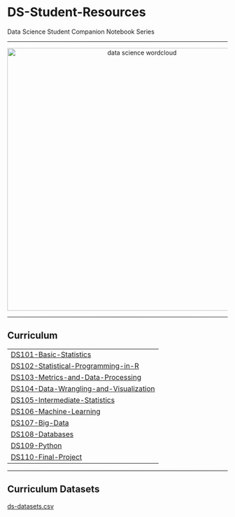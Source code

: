# DS-Student-Resources
Data Science Student Companion Notebook Series

<hr style="border: 0; height: 1px; background-image: linear-gradient(to right, rgba(0, 0, 0, 0), rgba(0, 0, 0, 0.75), rgba(0, 0, 0, 0));"/>

<p style="text-align: center">
  <img  src="DS101-Basic-Statistics/Media/wordcloud.png" width="600" alt="data science wordcloud">
</p>

<hr style="border: 0; height: 1px; background-image: linear-gradient(to right, rgba(0, 0, 0, 0), rgba(0, 0, 0, 0.75), rgba(0, 0, 0, 0));"/>

## Curriculum 

| | 
|:--|
|[DS101-Basic-Statistics](DS101-Basic-Statistics/DS101-Syllabus.md)| 
|[DS102-Statistical-Programming-in-R](DS102-Statistical-Programming-in-R/DS102-Syllabus.md)|
|[DS103-Metrics-and-Data-Processing](DS103-Metrics-and-Data-Processing/DS103-Syllabus.md)|
|[DS104-Data-Wrangling-and-Visualization](DS104-Data-Wrangling-and-Visualization/DS104-Syllabus.md)|
|[DS105-Intermediate-Statistics](DS105-Intermediate-Statistics/DS105-Syllabus.md)|
|[DS106-Machine-Learning](DS106-Machine-Learning/DS106-Syllabus.md)|
|[DS107-Big-Data](DS107-Big-Data/DS107-Syllabus.md)|
|[DS108-Databases](DS108-Databases/DS108-Syllabus.md)|
|[DS109-Python](DS109-Python/DS109-Syllabus.md)|
|[DS110-Final-Project](DS110-Final-Project/DS110-Syllabus.md)|


<hr style="border: 0; height: 1px; background-image: linear-gradient(to right, rgba(0, 0, 0, 0), rgba(0, 0, 0, 0.75), rgba(0, 0, 0, 0));"/>


## Curriculum Datasets

[ds-datasets.csv](ds-datasets.csv)
